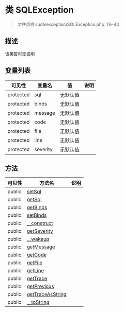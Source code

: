 #  类 SQLException

> *文件信息* suda\exception\SQLException.php: 18~40



## 描述

该类暂时无说明





## 变量列表
| 可见性 |  变量名  |  值| 说明 |
|--------|----|---|---|
| protected   | sql | 无默认值 | | 
| protected   | binds | 无默认值 | | 
| protected   | message | 无默认值 | | 
| protected   | code | 无默认值 | | 
| protected   | file | 无默认值 | | 
| protected   | line | 无默认值 | | 
| protected   | severity | 无默认值 | | 



## 方法


| 可见性 | 方法名 | 说明 |
|--------|-------|------|
| public |[setSql](SQLException/setSql.md) |  |
| public |[getSql](SQLException/getSql.md) |  |
| public |[getBinds](SQLException/getBinds.md) |  |
| public |[setBinds](SQLException/setBinds.md) |  |
| public |[__construct](SQLException/__construct.md) |  |
| public |[getSeverity](SQLException/getSeverity.md) |  |
| public |[__wakeup](SQLException/__wakeup.md) |  |
| public |[getMessage](SQLException/getMessage.md) |  |
| public |[getCode](SQLException/getCode.md) |  |
| public |[getFile](SQLException/getFile.md) |  |
| public |[getLine](SQLException/getLine.md) |  |
| public |[getTrace](SQLException/getTrace.md) |  |
| public |[getPrevious](SQLException/getPrevious.md) |  |
| public |[getTraceAsString](SQLException/getTraceAsString.md) |  |
| public |[__toString](SQLException/__toString.md) |  |
